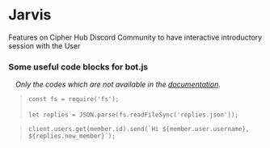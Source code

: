 # Jarvis
Features on Cipher Hub Discord Community to have interactive introductory session with the User

### Some useful code blocks for bot.js
&ensp;&ensp;_Only the codes which are not available in the [documentation](https://discord.js.org/#/docs/main/stable/general/welcome)._
> ``const fs = require('fs');`` <br/><br/>
  ``let replies = JSON.parse(fs.readFileSync('replies.json'));`` <br/>
  
> ```client.users.get(member.id).send(`Hi ${member.user.username}, ${replies.new_member}`);```
